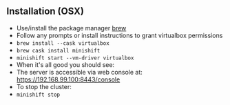 ## Installation (OSX)

- Use/install the package manager [brew](https://brew.sh/)
- Follow any prompts or install instructions to grant virtualbox permissions
- `brew install --cask virtualbox`
- `brew cask install minishift`
- `minishift start --vm-driver virtualbox`
- When it's all good you should see:
- The server is accessible via web console at: https://192.168.99.100:8443/console
- To stop the cluster:
- `minishift stop`
